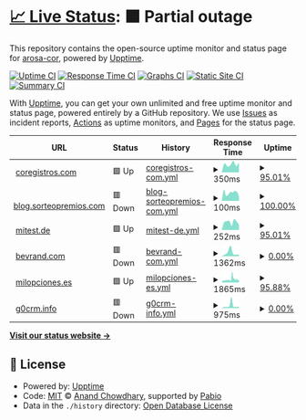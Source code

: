 # [📈 Live Status](https://status.coregistros.com): <!--live status--> **🟧 Partial outage**

This repository contains the open-source uptime monitor and status page for [arosa-cor](https://status.coregistros.com), powered by [Upptime](https://github.com/upptime/upptime).

[![Uptime CI](https://github.com/arosa-cor/coregistros/workflows/Uptime%20CI/badge.svg)](https://github.com/arosa-cor/coregistros/actions?query=workflow%3A%22Uptime+CI%22)
[![Response Time CI](https://github.com/arosa-cor/coregistros/workflows/Response%20Time%20CI/badge.svg)](https://github.com/arosa-cor/coregistros/actions?query=workflow%3A%22Response+Time+CI%22)
[![Graphs CI](https://github.com/arosa-cor/coregistros/workflows/Graphs%20CI/badge.svg)](https://github.com/arosa-cor/coregistros/actions?query=workflow%3A%22Graphs+CI%22)
[![Static Site CI](https://github.com/arosa-cor/coregistros/workflows/Static%20Site%20CI/badge.svg)](https://github.com/arosa-cor/coregistros/actions?query=workflow%3A%22Static+Site+CI%22)
[![Summary CI](https://github.com/arosa-cor/coregistros/workflows/Summary%20CI/badge.svg)](https://github.com/arosa-cor/coregistros/actions?query=workflow%3A%22Summary+CI%22)

With [Upptime](https://upptime.js.org), you can get your own unlimited and free uptime monitor and status page, powered entirely by a GitHub repository. We use [Issues](https://github.com/arosa-cor/coregistros/issues) as incident reports, [Actions](https://github.com/arosa-cor/coregistros/actions) as uptime monitors, and [Pages](https://status.coregistros.com) for the status page.

<!--start: status pages-->
<!-- This summary is generated by Upptime (https://github.com/upptime/upptime) -->
<!-- Do not edit this manually, your changes will be overwritten -->
<!-- prettier-ignore -->
| URL | Status | History | Response Time | Uptime |
| --- | ------ | ------- | ------------- | ------ |
| <img alt="" src="https://icons.duckduckgo.com/ip3/www.coregistros.com.ico" height="13"> [coregistros.com](https://www.coregistros.com) | 🟩 Up | [coregistros-com.yml](https://github.com/arosa-cor/coregistros/commits/HEAD/history/coregistros-com.yml) | <details><summary><img alt="Response time graph" src="./graphs/coregistros-com/response-time-week.png" height="20"> 350ms</summary><br><a href="https://arosa-cor.github.io/coregistros/history/coregistros-com"><img alt="Response time 350" src="https://img.shields.io/endpoint?url=https%3A%2F%2Fraw.githubusercontent.com%2Farosa-cor%2Fcoregistros%2FHEAD%2Fapi%2Fcoregistros-com%2Fresponse-time.json"></a><br><a href="https://arosa-cor.github.io/coregistros/history/coregistros-com"><img alt="24-hour response time 374" src="https://img.shields.io/endpoint?url=https%3A%2F%2Fraw.githubusercontent.com%2Farosa-cor%2Fcoregistros%2FHEAD%2Fapi%2Fcoregistros-com%2Fresponse-time-day.json"></a><br><a href="https://arosa-cor.github.io/coregistros/history/coregistros-com"><img alt="7-day response time 350" src="https://img.shields.io/endpoint?url=https%3A%2F%2Fraw.githubusercontent.com%2Farosa-cor%2Fcoregistros%2FHEAD%2Fapi%2Fcoregistros-com%2Fresponse-time-week.json"></a><br><a href="https://arosa-cor.github.io/coregistros/history/coregistros-com"><img alt="30-day response time 350" src="https://img.shields.io/endpoint?url=https%3A%2F%2Fraw.githubusercontent.com%2Farosa-cor%2Fcoregistros%2FHEAD%2Fapi%2Fcoregistros-com%2Fresponse-time-month.json"></a><br><a href="https://arosa-cor.github.io/coregistros/history/coregistros-com"><img alt="1-year response time 350" src="https://img.shields.io/endpoint?url=https%3A%2F%2Fraw.githubusercontent.com%2Farosa-cor%2Fcoregistros%2FHEAD%2Fapi%2Fcoregistros-com%2Fresponse-time-year.json"></a></details> | <details><summary><a href="https://arosa-cor.github.io/coregistros/history/coregistros-com">95.01%</a></summary><a href="https://arosa-cor.github.io/coregistros/history/coregistros-com"><img alt="All-time uptime 95.01%" src="https://img.shields.io/endpoint?url=https%3A%2F%2Fraw.githubusercontent.com%2Farosa-cor%2Fcoregistros%2FHEAD%2Fapi%2Fcoregistros-com%2Fuptime.json"></a><br><a href="https://arosa-cor.github.io/coregistros/history/coregistros-com"><img alt="24-hour uptime 100.00%" src="https://img.shields.io/endpoint?url=https%3A%2F%2Fraw.githubusercontent.com%2Farosa-cor%2Fcoregistros%2FHEAD%2Fapi%2Fcoregistros-com%2Fuptime-day.json"></a><br><a href="https://arosa-cor.github.io/coregistros/history/coregistros-com"><img alt="7-day uptime 95.01%" src="https://img.shields.io/endpoint?url=https%3A%2F%2Fraw.githubusercontent.com%2Farosa-cor%2Fcoregistros%2FHEAD%2Fapi%2Fcoregistros-com%2Fuptime-week.json"></a><br><a href="https://arosa-cor.github.io/coregistros/history/coregistros-com"><img alt="30-day uptime 95.01%" src="https://img.shields.io/endpoint?url=https%3A%2F%2Fraw.githubusercontent.com%2Farosa-cor%2Fcoregistros%2FHEAD%2Fapi%2Fcoregistros-com%2Fuptime-month.json"></a><br><a href="https://arosa-cor.github.io/coregistros/history/coregistros-com"><img alt="1-year uptime 95.01%" src="https://img.shields.io/endpoint?url=https%3A%2F%2Fraw.githubusercontent.com%2Farosa-cor%2Fcoregistros%2FHEAD%2Fapi%2Fcoregistros-com%2Fuptime-year.json"></a></details>
| <img alt="" src="https://icons.duckduckgo.com/ip3/blog.sorteopremios.com.ico" height="13"> [blog.sorteopremios.com](https://blog.sorteopremios.com) | 🟥 Down | [blog-sorteopremios-com.yml](https://github.com/arosa-cor/coregistros/commits/HEAD/history/blog-sorteopremios-com.yml) | <details><summary><img alt="Response time graph" src="./graphs/blog-sorteopremios-com/response-time-week.png" height="20"> 100ms</summary><br><a href="https://arosa-cor.github.io/coregistros/history/blog-sorteopremios-com"><img alt="Response time 100" src="https://img.shields.io/endpoint?url=https%3A%2F%2Fraw.githubusercontent.com%2Farosa-cor%2Fcoregistros%2FHEAD%2Fapi%2Fblog-sorteopremios-com%2Fresponse-time.json"></a><br><a href="https://arosa-cor.github.io/coregistros/history/blog-sorteopremios-com"><img alt="24-hour response time 98" src="https://img.shields.io/endpoint?url=https%3A%2F%2Fraw.githubusercontent.com%2Farosa-cor%2Fcoregistros%2FHEAD%2Fapi%2Fblog-sorteopremios-com%2Fresponse-time-day.json"></a><br><a href="https://arosa-cor.github.io/coregistros/history/blog-sorteopremios-com"><img alt="7-day response time 100" src="https://img.shields.io/endpoint?url=https%3A%2F%2Fraw.githubusercontent.com%2Farosa-cor%2Fcoregistros%2FHEAD%2Fapi%2Fblog-sorteopremios-com%2Fresponse-time-week.json"></a><br><a href="https://arosa-cor.github.io/coregistros/history/blog-sorteopremios-com"><img alt="30-day response time 100" src="https://img.shields.io/endpoint?url=https%3A%2F%2Fraw.githubusercontent.com%2Farosa-cor%2Fcoregistros%2FHEAD%2Fapi%2Fblog-sorteopremios-com%2Fresponse-time-month.json"></a><br><a href="https://arosa-cor.github.io/coregistros/history/blog-sorteopremios-com"><img alt="1-year response time 100" src="https://img.shields.io/endpoint?url=https%3A%2F%2Fraw.githubusercontent.com%2Farosa-cor%2Fcoregistros%2FHEAD%2Fapi%2Fblog-sorteopremios-com%2Fresponse-time-year.json"></a></details> | <details><summary><a href="https://arosa-cor.github.io/coregistros/history/blog-sorteopremios-com">100.00%</a></summary><a href="https://arosa-cor.github.io/coregistros/history/blog-sorteopremios-com"><img alt="All-time uptime 100.00%" src="https://img.shields.io/endpoint?url=https%3A%2F%2Fraw.githubusercontent.com%2Farosa-cor%2Fcoregistros%2FHEAD%2Fapi%2Fblog-sorteopremios-com%2Fuptime.json"></a><br><a href="https://arosa-cor.github.io/coregistros/history/blog-sorteopremios-com"><img alt="24-hour uptime 100.00%" src="https://img.shields.io/endpoint?url=https%3A%2F%2Fraw.githubusercontent.com%2Farosa-cor%2Fcoregistros%2FHEAD%2Fapi%2Fblog-sorteopremios-com%2Fuptime-day.json"></a><br><a href="https://arosa-cor.github.io/coregistros/history/blog-sorteopremios-com"><img alt="7-day uptime 100.00%" src="https://img.shields.io/endpoint?url=https%3A%2F%2Fraw.githubusercontent.com%2Farosa-cor%2Fcoregistros%2FHEAD%2Fapi%2Fblog-sorteopremios-com%2Fuptime-week.json"></a><br><a href="https://arosa-cor.github.io/coregistros/history/blog-sorteopremios-com"><img alt="30-day uptime 100.00%" src="https://img.shields.io/endpoint?url=https%3A%2F%2Fraw.githubusercontent.com%2Farosa-cor%2Fcoregistros%2FHEAD%2Fapi%2Fblog-sorteopremios-com%2Fuptime-month.json"></a><br><a href="https://arosa-cor.github.io/coregistros/history/blog-sorteopremios-com"><img alt="1-year uptime 100.00%" src="https://img.shields.io/endpoint?url=https%3A%2F%2Fraw.githubusercontent.com%2Farosa-cor%2Fcoregistros%2FHEAD%2Fapi%2Fblog-sorteopremios-com%2Fuptime-year.json"></a></details>
| <img alt="" src="https://icons.duckduckgo.com/ip3/mitest.de.ico" height="13"> [mitest.de](https://mitest.de) | 🟩 Up | [mitest-de.yml](https://github.com/arosa-cor/coregistros/commits/HEAD/history/mitest-de.yml) | <details><summary><img alt="Response time graph" src="./graphs/mitest-de/response-time-week.png" height="20"> 252ms</summary><br><a href="https://arosa-cor.github.io/coregistros/history/mitest-de"><img alt="Response time 252" src="https://img.shields.io/endpoint?url=https%3A%2F%2Fraw.githubusercontent.com%2Farosa-cor%2Fcoregistros%2FHEAD%2Fapi%2Fmitest-de%2Fresponse-time.json"></a><br><a href="https://arosa-cor.github.io/coregistros/history/mitest-de"><img alt="24-hour response time 159" src="https://img.shields.io/endpoint?url=https%3A%2F%2Fraw.githubusercontent.com%2Farosa-cor%2Fcoregistros%2FHEAD%2Fapi%2Fmitest-de%2Fresponse-time-day.json"></a><br><a href="https://arosa-cor.github.io/coregistros/history/mitest-de"><img alt="7-day response time 252" src="https://img.shields.io/endpoint?url=https%3A%2F%2Fraw.githubusercontent.com%2Farosa-cor%2Fcoregistros%2FHEAD%2Fapi%2Fmitest-de%2Fresponse-time-week.json"></a><br><a href="https://arosa-cor.github.io/coregistros/history/mitest-de"><img alt="30-day response time 252" src="https://img.shields.io/endpoint?url=https%3A%2F%2Fraw.githubusercontent.com%2Farosa-cor%2Fcoregistros%2FHEAD%2Fapi%2Fmitest-de%2Fresponse-time-month.json"></a><br><a href="https://arosa-cor.github.io/coregistros/history/mitest-de"><img alt="1-year response time 252" src="https://img.shields.io/endpoint?url=https%3A%2F%2Fraw.githubusercontent.com%2Farosa-cor%2Fcoregistros%2FHEAD%2Fapi%2Fmitest-de%2Fresponse-time-year.json"></a></details> | <details><summary><a href="https://arosa-cor.github.io/coregistros/history/mitest-de">95.01%</a></summary><a href="https://arosa-cor.github.io/coregistros/history/mitest-de"><img alt="All-time uptime 95.01%" src="https://img.shields.io/endpoint?url=https%3A%2F%2Fraw.githubusercontent.com%2Farosa-cor%2Fcoregistros%2FHEAD%2Fapi%2Fmitest-de%2Fuptime.json"></a><br><a href="https://arosa-cor.github.io/coregistros/history/mitest-de"><img alt="24-hour uptime 100.00%" src="https://img.shields.io/endpoint?url=https%3A%2F%2Fraw.githubusercontent.com%2Farosa-cor%2Fcoregistros%2FHEAD%2Fapi%2Fmitest-de%2Fuptime-day.json"></a><br><a href="https://arosa-cor.github.io/coregistros/history/mitest-de"><img alt="7-day uptime 95.01%" src="https://img.shields.io/endpoint?url=https%3A%2F%2Fraw.githubusercontent.com%2Farosa-cor%2Fcoregistros%2FHEAD%2Fapi%2Fmitest-de%2Fuptime-week.json"></a><br><a href="https://arosa-cor.github.io/coregistros/history/mitest-de"><img alt="30-day uptime 95.01%" src="https://img.shields.io/endpoint?url=https%3A%2F%2Fraw.githubusercontent.com%2Farosa-cor%2Fcoregistros%2FHEAD%2Fapi%2Fmitest-de%2Fuptime-month.json"></a><br><a href="https://arosa-cor.github.io/coregistros/history/mitest-de"><img alt="1-year uptime 95.01%" src="https://img.shields.io/endpoint?url=https%3A%2F%2Fraw.githubusercontent.com%2Farosa-cor%2Fcoregistros%2FHEAD%2Fapi%2Fmitest-de%2Fuptime-year.json"></a></details>
| <img alt="" src="https://icons.duckduckgo.com/ip3/bevrand.com.ico" height="13"> [bevrand.com](https://bevrand.com) | 🟥 Down | [bevrand-com.yml](https://github.com/arosa-cor/coregistros/commits/HEAD/history/bevrand-com.yml) | <details><summary><img alt="Response time graph" src="./graphs/bevrand-com/response-time-week.png" height="20"> 1362ms</summary><br><a href="https://arosa-cor.github.io/coregistros/history/bevrand-com"><img alt="Response time 1362" src="https://img.shields.io/endpoint?url=https%3A%2F%2Fraw.githubusercontent.com%2Farosa-cor%2Fcoregistros%2FHEAD%2Fapi%2Fbevrand-com%2Fresponse-time.json"></a><br><a href="https://arosa-cor.github.io/coregistros/history/bevrand-com"><img alt="24-hour response time 682" src="https://img.shields.io/endpoint?url=https%3A%2F%2Fraw.githubusercontent.com%2Farosa-cor%2Fcoregistros%2FHEAD%2Fapi%2Fbevrand-com%2Fresponse-time-day.json"></a><br><a href="https://arosa-cor.github.io/coregistros/history/bevrand-com"><img alt="7-day response time 1362" src="https://img.shields.io/endpoint?url=https%3A%2F%2Fraw.githubusercontent.com%2Farosa-cor%2Fcoregistros%2FHEAD%2Fapi%2Fbevrand-com%2Fresponse-time-week.json"></a><br><a href="https://arosa-cor.github.io/coregistros/history/bevrand-com"><img alt="30-day response time 1362" src="https://img.shields.io/endpoint?url=https%3A%2F%2Fraw.githubusercontent.com%2Farosa-cor%2Fcoregistros%2FHEAD%2Fapi%2Fbevrand-com%2Fresponse-time-month.json"></a><br><a href="https://arosa-cor.github.io/coregistros/history/bevrand-com"><img alt="1-year response time 1362" src="https://img.shields.io/endpoint?url=https%3A%2F%2Fraw.githubusercontent.com%2Farosa-cor%2Fcoregistros%2FHEAD%2Fapi%2Fbevrand-com%2Fresponse-time-year.json"></a></details> | <details><summary><a href="https://arosa-cor.github.io/coregistros/history/bevrand-com">0.00%</a></summary><a href="https://arosa-cor.github.io/coregistros/history/bevrand-com"><img alt="All-time uptime 0.00%" src="https://img.shields.io/endpoint?url=https%3A%2F%2Fraw.githubusercontent.com%2Farosa-cor%2Fcoregistros%2FHEAD%2Fapi%2Fbevrand-com%2Fuptime.json"></a><br><a href="https://arosa-cor.github.io/coregistros/history/bevrand-com"><img alt="24-hour uptime 0.00%" src="https://img.shields.io/endpoint?url=https%3A%2F%2Fraw.githubusercontent.com%2Farosa-cor%2Fcoregistros%2FHEAD%2Fapi%2Fbevrand-com%2Fuptime-day.json"></a><br><a href="https://arosa-cor.github.io/coregistros/history/bevrand-com"><img alt="7-day uptime 0.00%" src="https://img.shields.io/endpoint?url=https%3A%2F%2Fraw.githubusercontent.com%2Farosa-cor%2Fcoregistros%2FHEAD%2Fapi%2Fbevrand-com%2Fuptime-week.json"></a><br><a href="https://arosa-cor.github.io/coregistros/history/bevrand-com"><img alt="30-day uptime 0.00%" src="https://img.shields.io/endpoint?url=https%3A%2F%2Fraw.githubusercontent.com%2Farosa-cor%2Fcoregistros%2FHEAD%2Fapi%2Fbevrand-com%2Fuptime-month.json"></a><br><a href="https://arosa-cor.github.io/coregistros/history/bevrand-com"><img alt="1-year uptime 0.00%" src="https://img.shields.io/endpoint?url=https%3A%2F%2Fraw.githubusercontent.com%2Farosa-cor%2Fcoregistros%2FHEAD%2Fapi%2Fbevrand-com%2Fuptime-year.json"></a></details>
| <img alt="" src="https://icons.duckduckgo.com/ip3/milopciones.es.ico" height="13"> [milopciones.es](https://milopciones.es) | 🟩 Up | [milopciones-es.yml](https://github.com/arosa-cor/coregistros/commits/HEAD/history/milopciones-es.yml) | <details><summary><img alt="Response time graph" src="./graphs/milopciones-es/response-time-week.png" height="20"> 1865ms</summary><br><a href="https://arosa-cor.github.io/coregistros/history/milopciones-es"><img alt="Response time 1865" src="https://img.shields.io/endpoint?url=https%3A%2F%2Fraw.githubusercontent.com%2Farosa-cor%2Fcoregistros%2FHEAD%2Fapi%2Fmilopciones-es%2Fresponse-time.json"></a><br><a href="https://arosa-cor.github.io/coregistros/history/milopciones-es"><img alt="24-hour response time 1898" src="https://img.shields.io/endpoint?url=https%3A%2F%2Fraw.githubusercontent.com%2Farosa-cor%2Fcoregistros%2FHEAD%2Fapi%2Fmilopciones-es%2Fresponse-time-day.json"></a><br><a href="https://arosa-cor.github.io/coregistros/history/milopciones-es"><img alt="7-day response time 1865" src="https://img.shields.io/endpoint?url=https%3A%2F%2Fraw.githubusercontent.com%2Farosa-cor%2Fcoregistros%2FHEAD%2Fapi%2Fmilopciones-es%2Fresponse-time-week.json"></a><br><a href="https://arosa-cor.github.io/coregistros/history/milopciones-es"><img alt="30-day response time 1865" src="https://img.shields.io/endpoint?url=https%3A%2F%2Fraw.githubusercontent.com%2Farosa-cor%2Fcoregistros%2FHEAD%2Fapi%2Fmilopciones-es%2Fresponse-time-month.json"></a><br><a href="https://arosa-cor.github.io/coregistros/history/milopciones-es"><img alt="1-year response time 1865" src="https://img.shields.io/endpoint?url=https%3A%2F%2Fraw.githubusercontent.com%2Farosa-cor%2Fcoregistros%2FHEAD%2Fapi%2Fmilopciones-es%2Fresponse-time-year.json"></a></details> | <details><summary><a href="https://arosa-cor.github.io/coregistros/history/milopciones-es">95.88%</a></summary><a href="https://arosa-cor.github.io/coregistros/history/milopciones-es"><img alt="All-time uptime 95.88%" src="https://img.shields.io/endpoint?url=https%3A%2F%2Fraw.githubusercontent.com%2Farosa-cor%2Fcoregistros%2FHEAD%2Fapi%2Fmilopciones-es%2Fuptime.json"></a><br><a href="https://arosa-cor.github.io/coregistros/history/milopciones-es"><img alt="24-hour uptime 100.00%" src="https://img.shields.io/endpoint?url=https%3A%2F%2Fraw.githubusercontent.com%2Farosa-cor%2Fcoregistros%2FHEAD%2Fapi%2Fmilopciones-es%2Fuptime-day.json"></a><br><a href="https://arosa-cor.github.io/coregistros/history/milopciones-es"><img alt="7-day uptime 95.88%" src="https://img.shields.io/endpoint?url=https%3A%2F%2Fraw.githubusercontent.com%2Farosa-cor%2Fcoregistros%2FHEAD%2Fapi%2Fmilopciones-es%2Fuptime-week.json"></a><br><a href="https://arosa-cor.github.io/coregistros/history/milopciones-es"><img alt="30-day uptime 95.88%" src="https://img.shields.io/endpoint?url=https%3A%2F%2Fraw.githubusercontent.com%2Farosa-cor%2Fcoregistros%2FHEAD%2Fapi%2Fmilopciones-es%2Fuptime-month.json"></a><br><a href="https://arosa-cor.github.io/coregistros/history/milopciones-es"><img alt="1-year uptime 95.88%" src="https://img.shields.io/endpoint?url=https%3A%2F%2Fraw.githubusercontent.com%2Farosa-cor%2Fcoregistros%2FHEAD%2Fapi%2Fmilopciones-es%2Fuptime-year.json"></a></details>
| <img alt="" src="https://icons.duckduckgo.com/ip3/g0crm.info.ico" height="13"> [g0crm.info](https://g0crm.info) | 🟥 Down | [g0crm-info.yml](https://github.com/arosa-cor/coregistros/commits/HEAD/history/g0crm-info.yml) | <details><summary><img alt="Response time graph" src="./graphs/g0crm-info/response-time-week.png" height="20"> 975ms</summary><br><a href="https://arosa-cor.github.io/coregistros/history/g0crm-info"><img alt="Response time 975" src="https://img.shields.io/endpoint?url=https%3A%2F%2Fraw.githubusercontent.com%2Farosa-cor%2Fcoregistros%2FHEAD%2Fapi%2Fg0crm-info%2Fresponse-time.json"></a><br><a href="https://arosa-cor.github.io/coregistros/history/g0crm-info"><img alt="24-hour response time 642" src="https://img.shields.io/endpoint?url=https%3A%2F%2Fraw.githubusercontent.com%2Farosa-cor%2Fcoregistros%2FHEAD%2Fapi%2Fg0crm-info%2Fresponse-time-day.json"></a><br><a href="https://arosa-cor.github.io/coregistros/history/g0crm-info"><img alt="7-day response time 975" src="https://img.shields.io/endpoint?url=https%3A%2F%2Fraw.githubusercontent.com%2Farosa-cor%2Fcoregistros%2FHEAD%2Fapi%2Fg0crm-info%2Fresponse-time-week.json"></a><br><a href="https://arosa-cor.github.io/coregistros/history/g0crm-info"><img alt="30-day response time 975" src="https://img.shields.io/endpoint?url=https%3A%2F%2Fraw.githubusercontent.com%2Farosa-cor%2Fcoregistros%2FHEAD%2Fapi%2Fg0crm-info%2Fresponse-time-month.json"></a><br><a href="https://arosa-cor.github.io/coregistros/history/g0crm-info"><img alt="1-year response time 975" src="https://img.shields.io/endpoint?url=https%3A%2F%2Fraw.githubusercontent.com%2Farosa-cor%2Fcoregistros%2FHEAD%2Fapi%2Fg0crm-info%2Fresponse-time-year.json"></a></details> | <details><summary><a href="https://arosa-cor.github.io/coregistros/history/g0crm-info">0.00%</a></summary><a href="https://arosa-cor.github.io/coregistros/history/g0crm-info"><img alt="All-time uptime 0.00%" src="https://img.shields.io/endpoint?url=https%3A%2F%2Fraw.githubusercontent.com%2Farosa-cor%2Fcoregistros%2FHEAD%2Fapi%2Fg0crm-info%2Fuptime.json"></a><br><a href="https://arosa-cor.github.io/coregistros/history/g0crm-info"><img alt="24-hour uptime 0.00%" src="https://img.shields.io/endpoint?url=https%3A%2F%2Fraw.githubusercontent.com%2Farosa-cor%2Fcoregistros%2FHEAD%2Fapi%2Fg0crm-info%2Fuptime-day.json"></a><br><a href="https://arosa-cor.github.io/coregistros/history/g0crm-info"><img alt="7-day uptime 0.00%" src="https://img.shields.io/endpoint?url=https%3A%2F%2Fraw.githubusercontent.com%2Farosa-cor%2Fcoregistros%2FHEAD%2Fapi%2Fg0crm-info%2Fuptime-week.json"></a><br><a href="https://arosa-cor.github.io/coregistros/history/g0crm-info"><img alt="30-day uptime 0.00%" src="https://img.shields.io/endpoint?url=https%3A%2F%2Fraw.githubusercontent.com%2Farosa-cor%2Fcoregistros%2FHEAD%2Fapi%2Fg0crm-info%2Fuptime-month.json"></a><br><a href="https://arosa-cor.github.io/coregistros/history/g0crm-info"><img alt="1-year uptime 0.00%" src="https://img.shields.io/endpoint?url=https%3A%2F%2Fraw.githubusercontent.com%2Farosa-cor%2Fcoregistros%2FHEAD%2Fapi%2Fg0crm-info%2Fuptime-year.json"></a></details>

<!--end: status pages-->

[**Visit our status website →**](https://status.coregistros.com)

## 📄 License

- Powered by: [Upptime](https://github.com/upptime/upptime)
- Code: [MIT](./LICENSE) © [Anand Chowdhary](https://anandchowdhary.com), supported by [Pabio](https://pabio.com)
- Data in the `./history` directory: [Open Database License](https://opendatacommons.org/licenses/odbl/1-0/)
